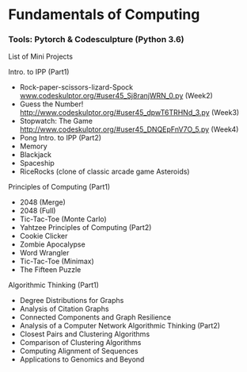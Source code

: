 # Fundamentals of Computing
### Tools: Pytorch & Codesculpture (Python 3.6)

List of Mini Projects

Intro. to IPP (Part1)
*   Rock-paper-scissors-lizard-Spock www.codeskulptor.org/#user45_Sj8ranjWRN_0.py (Week2)
*   Guess the Number! http://www.codeskulptor.org/#user45_dpwT6TRHNd_3.py (Week3)
*   Stopwatch: The Game http://www.codeskulptor.org/#user45_DNQEpFnV7O_5.py (Week4)
*   Pong
Intro. to IPP (Part2)
*   Memory
*   Blackjack
*   Spaceship
*   RiceRocks (clone of classic arcade game Asteroids)

Principles of Computing (Part1)
*   2048 (Merge)
*   2048 (Full)
*   Tic-Tac-Toe (Monte Carlo)
*   Yahtzee
Principles of Computing (Part2)
*   Cookie Clicker
*   Zombie Apocalypse
*   Word Wrangler
*   Tic-Tac-Toe (Minimax)
*   The Fifteen Puzzle

Algorithmic Thinking (Part1)
*   Degree Distributions for Graphs
*   Analysis of Citation Graphs
*   Connected Components and Graph Resilience
*   Analysis of a Computer Network
Algorithmic Thinking (Part2)
*   Closest Pairs and Clustering Algorithms
*   Comparison of Clustering Algorithms
*   Computing Alignment of Sequences
*   Applications to Genomics and Beyond
